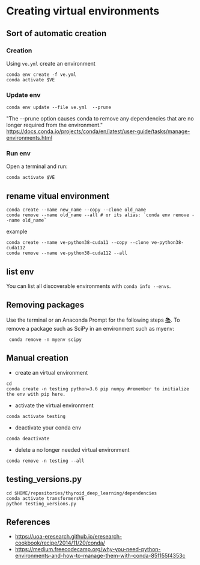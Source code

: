 # Creating virtual environments

## Sort of automatic creation 

### Creation
Using `ve.yml` create an environment
```
conda env create -f ve.yml
conda activate $VE
```

### Update env
```
conda env update --file ve.yml  --prune
```
"The --prune option causes conda to remove any dependencies that are no longer required from the environment."
https://docs.conda.io/projects/conda/en/latest/user-guide/tasks/manage-environments.html


### Run env 
Open a terminal and run: 
```
conda activate $VE
```

## rename vitual environment

```
conda create --name new_name --copy --clone old_name
conda remove --name old_name --all # or its alias: `conda env remove --name old_name`
```
example
```
conda create --name ve-python38-cuda11 --copy --clone ve-python38-cuda112
conda remove --name ve-python38-cuda112 --all
```

## list env
You can list all discoverable environments with `conda info --envs`.


## Removing packages
Use the terminal or an Anaconda Prompt for the following steps  [:books:](https://docs.conda.io/projects/conda/en/latest/user-guide/tasks/manage-pkgs.html#removing-packages). 
To remove a package such as SciPy in an environment such as myenv:
```
 conda remove -n myenv scipy
```

## Manual creation 
* create an virtual environment
```
cd
conda create -n testing python=3.6 pip numpy #remember to initialize the env with pip here.
```


* activate the virtual environment
```
conda activate testing
```


* deactivate your conda env 
```
conda deactivate
```


* delete a no longer needed virtual environment
```
conda remove -n testing --all
```


## testing_versions.py

``` 
cd $HOME/repositories/thyroid_deep_learning/dependencies
conda activate transformersVE
python testing_versions.py

```

## References 
* https://uoa-eresearch.github.io/eresearch-cookbook/recipe/2014/11/20/conda/
* https://medium.freecodecamp.org/why-you-need-python-environments-and-how-to-manage-them-with-conda-85f155f4353c

